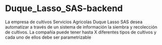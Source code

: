 # Duque_Lasso_SAS-backend
La empresa de cultivos Servicios Agricolas Duque Lasso SAS desea automatizar a través de un sistema de información la siembra y recolección de cultivos. La compañía puede tener hasta X diferentes tipos de cultivos y cada uno de ellos debe ser parametrizable
